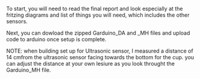 To start, you will need to read the final report and look especially at the fritzing diagrams 
and list of things you will need, which includes the other sensors. 

Next, you can dowload the zipped Garduino_DA and _MH files and upload code to arduino once setup is complete.

NOTE: when building set up for Ultrasonic sensor, I measured a distance of 14 cmfrom the ultrasonic sensor 
facing towards the bottom for the cup. you can adjust the distance at your own lesiure as you look throught the Garduino_MH file.
